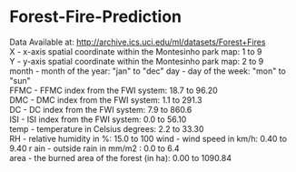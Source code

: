 # Forest-Fire-Prediction
 Data Available at: http://archive.ics.uci.edu/ml/datasets/Forest+Fires  
 X - x-axis spatial coordinate within the Montesinho park map: 1 to 9  
 Y - y-axis spatial coordinate within the Montesinho park map: 2 to 9  
 month - month of the year: "jan" to "dec" 
 day - day of the week: "mon" to "sun"  
 FFMC - FFMC index from the FWI system: 18.7 to 96.20  
 DMC - DMC index from the FWI system: 1.1 to 291.3  
 DC - DC index from the FWI system: 7.9 to 860.6  
 ISI - ISI index from the FWI system: 0.0 to 56.10  
 temp - temperature in Celsius degrees: 2.2 to 33.30  
 RH - relative humidity in %: 15.0 to 100 
 wind - wind speed in km/h: 0.40 to 9.40  r
 ain - outside rain in mm/m2 : 0.0 to 6.4  
 area - the burned area of the forest (in ha): 0.00 to 1090.84
